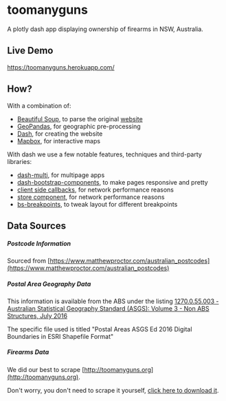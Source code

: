 # toomanyguns

A plotly dash app displaying ownership of firearms in NSW, Australia.

## Live Demo

https://toomanyguns.herokuapp.com/

## How?

With a combination of:

- [Beautiful Soup](https://www.crummy.com/software/BeautifulSoup/bs4/doc/), to parse the original [website](http://toomanyguns.herokuapp.com/)
- [GeoPandas](http://geopandas.org/), for geographic pre-processing
- [Dash](https://github.com/plotly/dash), for creating the website
- [Mapbox](https://www.mapbox.com/), for interactive maps

With dash we use a few notable features, techniques and third-party libraries:
- [dash-multi](https://github.com/sjtrny/dash-multi), for multipage apps
- [dash-bootstrap-components](https://github.com/facultyai/dash-bootstrap-components), to make pages responsive and pretty
- [client side callbacks](https://dash.plot.ly/performance), for network performance reasons
- [store component](https://dash.plot.ly/dash-core-components/store), for network performance reasons
- [bs-breakpoints](https://github.com/Johann-S/bs-breakpoints), to tweak layout for different breakpoints

## Data Sources

##### Postcode Information

Sourced from [https://www.matthewproctor.com/australian_postcodes](https://www.matthewproctor.com/australian_postcodes)

##### Postal Area Geography Data

This information is available from the ABS under the listing [1270.0.55.003 - Australian Statistical Geography Standard (ASGS): Volume 3 - Non ABS Structures, July 2016](https://www.abs.gov.au/AUSSTATS/abs@.nsf/DetailsPage/1270.0.55.003July%202016?OpenDocument)

The specific file used is titled "Postal Areas ASGS Ed 2016 Digital Boundaries in ESRI Shapefile Format"

##### Firearms Data

We did our best to scrape [http://toomanyguns.org](http://toomanyguns.org).

Don't worry, you don't need to scrape it yourself, [click here to download it](downloads/firearms_2019.csv).

